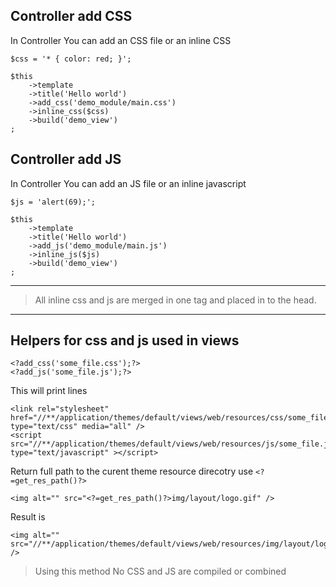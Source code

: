 Controller add CSS
----
In Controller You can add an CSS file or an inline CSS

	$css = '* { color: red; }';

	$this
		->template
		->title('Hello world')
		->add_css('demo_module/main.css')
		->inline_css($css)
		->build('demo_view')
	;

Controller add JS
----
In Controller You can add an JS file or an inline javascript

	$js = 'alert(69);';

	$this
		->template
		->title('Hello world')
		->add_js('demo_module/main.js')
		->inline_js($js)
		->build('demo_view')
	;

----
> All inline css and js are merged in one tag and placed in to the head.

----
## Helpers for css and js used in views ##

	<?add_css('some_file.css');?>
	<?add_js('some_file.js');?>

This will print lines

	<link rel="stylesheet" href="//**/application/themes/default/views/web/resources/css/some_file.css" type="text/css" media="all" />
	<script src="//**/application/themes/default/views/web/resources/js/some_file.js" type="text/javascript" ></script>

Return full path to the curent theme resource direcotry use `<?=get_res_path()?>`

	<img alt="" src="<?=get_res_path()?>img/layout/logo.gif" />

Result is

	<img alt="" src="//**/application/themes/default/views/web/resources/img/layout/logo.gif" />

> Using this method No CSS and JS are compiled or combined
